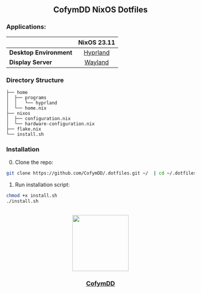 <h2 align="center">CofymDD NixOS Dotfiles</h2>

### Applications:

|                          |             NixOS 23.11               |
|--------------------------|:-------------------------------------:|
| **Desktop Environment**  |   [Hyprland](https://hyprland.org)      |
| **Display Server**       |   [Wayland](https://wayland.freedesktop.org)     |

### Directory Structure

```
├── home
│  ├── programs
│  │   └── hyprland
│  └── home.nix
├── nixos
│  ├── configuration.nix
│  └── hardware-configuration.nix
├── flake.nix
└── install.sh
```

### Installation

0. Clone the repo:
```bash
git clone https://github.com/CofymDD/.dotfiles.git ~/  | cd ~/.dotfiles
```

1. Run installation script:

```bash
chmod +x install.sh
./install.sh
```

##
<div id="header" align="center">
    <a href="https://cofymdd.com">
        <img src="https://i.imgur.com/MlkPDUj.png" width="150"/>
    </a>
    <a href="https://cofymdd.com">
        <h3>CofymDD</h3>
    </a>
</div>